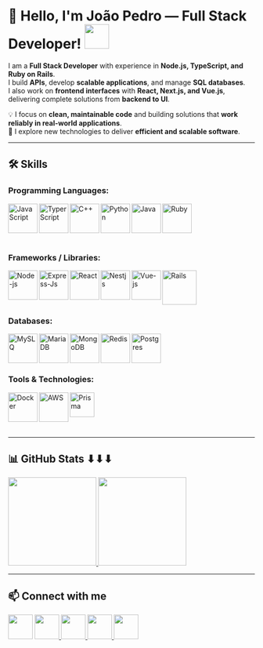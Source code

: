 # 👋 Hello, I'm João Pedro — Full Stack Developer! <img src="https://media.giphy.com/media/hvRJCLFzcasrR4ia7z/giphy.gif" width="50px">

I am a **Full Stack Developer** with experience in **Node.js, TypeScript, and Ruby on Rails**.  
I build **APIs**, develop **scalable applications**, and manage **SQL databases**.  
I also work on **frontend interfaces** with **React, Next.js, and Vue.js**, delivering complete solutions from **backend to UI**.  

💡 I focus on **clean, maintainable code** and building solutions that **work reliably in real-world applications**.  
🚀 I explore new technologies to deliver **efficient and scalable software**.

---


## 🛠️ Skills

### Programming Languages:
<p float="left">
  <img align="left" alt="JavaScript" height="60" width="60" src="https://img.icons8.com/color/javascript" />
  <img align="left" alt="TyperScript" height="60" width="60" src="https://img.icons8.com/color/typescript" />
  <img align="left" alt="C++" height="60" width="60" src="https://img.icons8.com/color/c-plus-plus-logo" />
  <img align="left" alt="Python" height="60" width="60" src="https://img.icons8.com/color/python" />
  <img align="left" alt="Java" height="60" width="60" src="https://img.icons8.com/color/java-coffee-cup-logo" />
  <img align="left" alt="Ruby" width="60" height="60" src="https://github.com/user-attachments/assets/9a9ed023-f4a7-4da2-baf1-25e1d06b4de8" />
</p>
<br style="clear:both;" />
<br>

### Frameworks / Libraries:
<p float="left">
  <img align="left" alt="Node-js" height="60" width="60" src="https://img.icons8.com/color/nodejs" />
  <img align="left" alt="Express-Js" height="60" width="60" src="https://img.icons8.com/color/express-js" />
  <img align="left" alt="React" height="60" width="60" src="https://img.icons8.com/color/react-native" />
  <img align="left" width="60" height="60" alt="Nestjs" src="https://github.com/user-attachments/assets/792624b3-23e5-4e83-90dc-dcd4ce2f1f62" />
  <img align="left" alt="Vue-js" height="60" width="60" src="https://img.icons8.com/color/vue-js" />
  <img width="70" height="70" alt="Rails" src="https://github.com/user-attachments/assets/16f36d8d-e625-49cf-a294-f835a7c9d4ec" />
</p>

### Databases:
<p float="left">
  <img align="left" alt="MySLQ" height="60" width="60" src="https://img.icons8.com/color/mysql" />
  <img align="left" alt="MariaDB" height="60" width="60" src="https://img.icons8.com/color/maria-db" />
  <img align="left" alt="MongoDB" height="60" width="60" src="https://img.icons8.com/color/mongodb" />
  <img align="left" alt="Redis" height="60" width="60" src="https://img.icons8.com/color/redis" />
 <img width="60" height="60" alt="Postgres" src="https://github.com/user-attachments/assets/3729f8ff-addc-4b83-b9d5-594f4966670e" />
</p>

### Tools & Technologies:
<p float="left">
  <img align="left" alt="Docker" height="60" width="60" src="https://img.icons8.com/color/docker" />
  <img align="left" alt="AWS" height="60" width="60" src="https://img.icons8.com/color/amazon-web-services" />
  <img align="left" alt="Prisma" height="50" width="50" src="https://img.icons8.com/color/prisma-orm" />
</p>
<br style="clear:both;" />
<br>

---

## 📊 GitHub Stats ⬇⬇⬇

<div align="left">
  <a href="https://github-readme-stats.vercel.app/api?username=jpmoreiradev&show_icons=true&theme=dracula&include_all_commits=true&count_private=true">
    <img height="180em" src="https://github-readme-stats.vercel.app/api?username=jpmoreiradev&show_icons=true&theme=dracula&include_all_commits=true&count_private=true"/>
  </a>
  <a href="https://github-readme-stats.vercel.app/api/top-langs/?username=jpmoreiradev&layout=compact&langs_count=6&theme=dracula">
    <img height="180em" src="https://github-readme-stats.vercel.app/api/top-langs/?username=jpmoreiradev&layout=compact&langs_count=6&theme=dracula"/>
  </a>
</div>

---

## 📫 Connect with me
<p float="left">
  <a href="https://www.linkedin.com/in/jo%C3%A3o-pedro-moreira-455b79203/"><img  src="https://img.icons8.com/plasticine/100/000000/linkedin.png" height="50"></a>
  <a href="https://www.instagram.com/jpmoreira_aq/" target="_blank"><img src="https://img.icons8.com/plasticine/100/000000/instagram.png" height="50"> </a>
  <a href="https://www.youtube.com/channel/UCK2deOyGLojnZF9fHzngr6g" target="_blank"><img src="https://img.icons8.com/plasticine/100/000000/youtube.png" height="50"> </a>
  <a href="https://wa.me/5588997307495" target="_blank"><img src="https://img.icons8.com/plasticine/100/000000/whatsapp.png" height="50"> </a>
  <a href="mailto:jp02120123@gmail.com" target="_blank" rel="noopener noreferrer"><img src="https://img.icons8.com/plasticine/100/000000/gmail.png" height="50" /></a>
</p>


